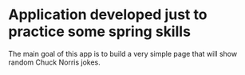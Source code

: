 # Application developed just to practice some spring skills

The main goal of this app is to build a very simple page that will show random Chuck Norris jokes.
